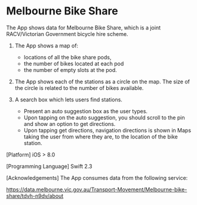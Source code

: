 Melbourne Bike Share
====================

The App shows data for Melbourne Bike Share, which is a joint RACV/Victorian Government bicycle hire scheme. 

1. The App shows a map of:
    - locations of all the bike share pods,
    - the number of bikes located at each pod
    - the number of empty slots at the pod.

2. The App shows each of the stations as a circle on the map. The size of the circle is related to the number of bikes available.

3. A search box which lets users find stations.
    - Present an auto suggestion box as the user types.
    - Upon tapping on the auto suggestion, you should scroll to the pin and show an option to get directions.
    - Upon tapping get directions, navigation directions is shown in Maps taking the user from where they are, to the location of the bike station.

[Platform] iOS > 8.0

[Programming Language] Swift 2.3

[Acknowledgements] The App consumes data from the following service:

https://data.melbourne.vic.gov.au/Transport-Movement/Melbourne-bike-share/tdvh-n9dv/about
